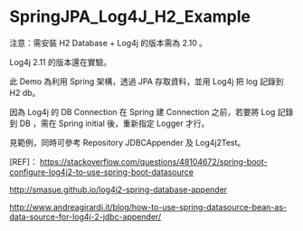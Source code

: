 # SpringJPA_Log4J_H2_Example

注意：需安裝 H2 Database + Log4j 的版本需為 2.10 。 

Log4j 2.11 的版本還在實驗。


此 Demo 為利用 Spring 架構，透過 JPA 存取資料，並用 Log4j 把 log 記錄到 H2 db。

因為 Log4j 的 DB Connection 在 Spring 建 Connection 之前，若要將 Log 記錄到 DB ，需在 Spring initial 後，重新指定 Logger 才行。

見範例，同時可參考 Repository JDBCAppender 及 Log4j2Test。

[REF]：
https://stackoverflow.com/questions/48104672/spring-boot-configure-log4j2-to-use-spring-boot-datasource

http://smasue.github.io/log4j2-spring-database-appender

http://www.andreagirardi.it/blog/how-to-use-spring-datasource-bean-as-data-source-for-log4j-2-jdbc-appender/
